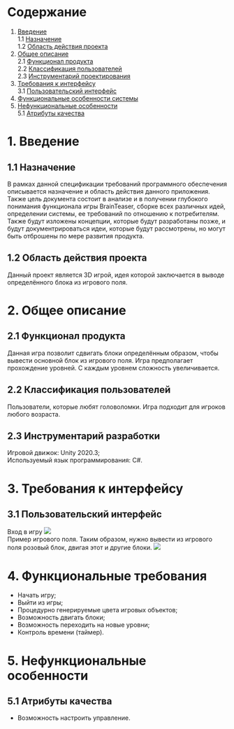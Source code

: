 # Содержание
1. [Введение](#1-Введение)  
1.1 [Назначение](#11-Назначение)  
1.2 [Область действия проекта](#12-Область-действия-проекта)  
2. [Общее описание](#2-Общее-описание)  
2.1 [Функционал продукта](#21-Функционал-продукта)  
2.2 [Классификация пользователей](#22-Классификация-пользователей)  
2.3 [Инструментарий проектирования](#23-Инструментарий-разработки)  
3. [Требования к интерфейсу](#3-Требования-к-интерфейсу)  
3.1 [Пользовательский интерфейс](#31-Пользовательский-интерфейс)  
4. [Функциональные особенности системы](#4-Функциональные-требования)  
5. [Нефункциональные особенности](#5-Нефункциональные-особенности)  
5.1 [Атрибуты качества](#51-Атрибуты-качества)  
# 1. Введение
## 1.1 Назначение 
В рамках данной спецификации требований программного обеспечения описывается назначение и область действия данного приложения. Также цель документа состоит в анализе и в получении глубокого понимания функционала игры BrainTeaser, сборке всех различных идей, определении системы, ее требований по отношению к потребителям. Также будут изложены концепции, которые будут разработаны позже, и будут документрироваться идеи, которые будут рассмотрены, но могут быть отброшены по мере развития продукта.
## 1.2 Область действия проекта
Данный проект является 3D игрой, идея которой заключается в выводе определённого блока из игрового поля.
# 2. Общее описание
## 2.1 Функционал продукта  
Данная игра позволит сдвигать блоки определённым образом, чтобы вывести основной блок из игрового поля. Игра предполагает прохождение уровней. С каждым уровнем сложность увеличивается.
## 2.2 Классификация пользователей 
Пользователи, которые любят головоломки. Игра подходит для игроков любого возраста.
## 2.3 Инструментарий разработки
Игровой движок: Unity 2020.3;  
Используемый язык программирования: C#.
# 3. Требования к интерфейсу
## 3.1 Пользовательский интерфейс  
Вход в игру
![](https://i.imgur.com/ZRktSnr.jpg)  
Пример игрового поля. Таким образом, нужно вывести из игрового поля розовый блок, двигая этот и другие блоки.
![](https://i.imgur.com/CYz5g5F.jpg)  
# 4. Функциональные требования 
 - Начать игру;
 - Выйти из игры;
 - Процедурно генерируемые цвета игровых объектов;
 - Возможность двигать блоки;
 - Возможность переходить на новые уровни;
 - Контроль времени (таймер).
# 5. Нефункциональные особенности  
## 5.1 Атрибуты качества  
 - Возможность настроить управление.
